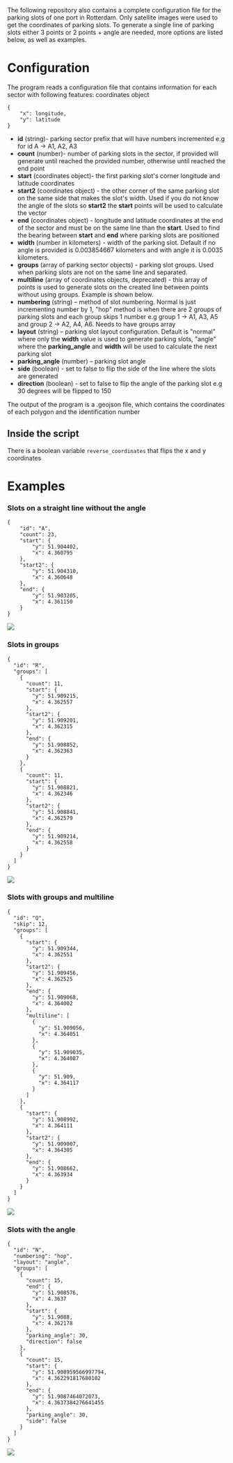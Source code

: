 The following repository also contains a complete configuration file for the parking slots of one port in Rotterdam. Only satellite images were used to get the coordinates of parking slots. To generate a single line of parking slots either 3 points or 2 points + angle are needed, more options are listed below, as well as examples.

# Configuration
The program reads a configuration file that contains information for each sector with following
features:
coordinates object

    {
	    "x": longitude,
	    "y": latitude
    }

 - **id** (string)- parking sector prefix that will have numbers incremented e.g for id A -> A1, A2, A3
 - **count** (number)- number of parking slots in the sector, if provided will generate until reached the provided number, otherwise until reached the end point
 - **start** (coordinates object)- the first parking slot's corner longitude and latitude coordinates 
 - **start2** (coordinates object) - the other corner of the same parking slot on the same side that makes the slot's width. Used if you do not know the angle of the slots so **start2** the **start** points will be used to calculate the vector
 - **end** (coordinates object) - longitude and latitude coordinates at the end of the sector and must be on the same line than the **start**. Used to find the bearing between **start** and **end** where parking slots are positioned 
 - **width** (number in kilometers) - width of the parking slot. Default if no angle is provided is 0.003854667 kilometers and with angle it is 0.0035 kilometers.  
 - **groups** (array of parking sector objects) - parking slot groups. Used when parking slots are not on the same line and separated.
 - **multiline** (array of coordinates objects, deprecated) - this array of points is used to generate slots on the created line between points without using groups. Example is shown below.
 - **numbering** (string) – method of slot numbering. Normal is just incrementing number by 1, "hop" method is when there are 2 groups of parking slots and each group skips 1 number e.g group 1 -> A1, A3, A5 and group 2 -> A2, A4, A6. Needs to have groups array
 - **layout** (string) – parking slot layout configuration. Default is "normal" where only the **width** value is used to generate parking slots, "angle" where the **parking_angle** and **width** will be used to calculate the next parking slot
 - **parking_angle** (number) – parking slot angle
 - **side** (boolean) - set to false to flip the side of the line where the slots are generated
 - **direction** (boolean) - set to false to flip the angle of the parking slot e.g 30 degrees will be flipped to 150

The output of the program is a .geojson file, which contains the coordinates of each polygon and
the identification number

## Inside the script
There is a boolean variable ``` reverse_coordinates ``` that flips the x and y coordinates

# Examples
### Slots on a straight line without the angle

```
{
	"id": "A",
	"count": 23,
	"start": {
		"y": 51.904402,
		"x": 4.360795
	},
	"start2": {
		"y": 51.904310,
		"x": 4.360648
	},
	"end": {
		"y": 51.903205,
		"x": 4.361150
	}
}
```

![](https://i.imgur.com/ukJjbx3.png)

### Slots in groups

```
{
  "id": "R",
  "groups": [
    {
      "count": 11,
      "start": {
        "y": 51.909215,
        "x": 4.362557
      },
      "start2": {
        "y": 51.909201,
        "x": 4.362315
      },
      "end": {
        "y": 51.908852,
        "x": 4.362363
      }
    },
    {
      "count": 11,
      "start": {
        "y": 51.908821,
        "x": 4.362346
      },
      "start2": {
        "y": 51.908841,
        "x": 4.362579
      },
      "end": {
        "y": 51.909214,
        "x": 4.362558
      }
    }
  ]
}
```
![](https://i.imgur.com/QUQgPSN.png)
### Slots with groups and multiline 
```
{
  "id": "Q",
  "skip": 12,
  "groups": [
    {
      "start": {
        "y": 51.909344,
        "x": 4.362551
      },
      "start2": {
        "y": 51.909456,
        "x": 4.362525
      },
      "end": {
        "y": 51.909068,
        "x": 4.364002
      },
      "multiline": [
        {
          "y": 51.909056,
          "x": 4.364051
        },
        {
          "y": 51.909035,
          "x": 4.364087
        },
        {
          "y": 51.909,
          "x": 4.364117
        }
      ]
    },
    {
      "start": {
        "y": 51.908992,
        "x": 4.364111
      },
      "start2": {
        "y": 51.909007,
        "x": 4.364305
      },
      "end": {
        "y": 51.908662,
        "x": 4.363934
      }
    }
  ]
}
```
![](https://i.imgur.com/4xNg3MT.png)
### Slots with the angle
```
{
  "id": "N",
  "numbering": "hop",
  "layout": "angle",
  "groups": [
    {
      "count": 15,
      "end": {
        "y": 51.908576,
        "x": 4.3637
      },
      "start": {
        "y": 51.9088,
        "x": 4.362178
      },
      "parking_angle": 30,
      "direction": false
    },
    {
      "count": 15,
      "start": {
        "y": 51.908959566997794,
        "x": 4.362291817680102
      },
      "end": {
        "y": 51.9087464072073,
        "x": 4.3637384276641455
      },
      "parking_angle": 30,
      "side": false
    }
  ]
}
```
![](https://i.imgur.com/XlTGJWQ.png)
